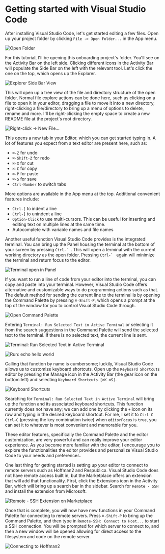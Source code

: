 # Getting started with Visual Studio Code

After installing Visual Studio Code, let's get started editing a few files. Open
up your project folder by clicking `File -> Open Folder...` in the App menu.  

![Open Folder](images/01_00_open_folder.png)

For this tutorial, I'll be opening this onboarding project's folder. You'll see
on the Activity Bar on the left side. Clicking different icons in the Activity
Bar will populate the Side Bar on the left with the relevant tool. Let's click
the one on the top, which opens up the Explorer.

![Explorer Side Bar View](images/01_01_explorer_side_bar.png)

This will open up a tree view of the file and directory structure of the open
folder. Normal file explore actions can be done here, such as clicking on a file
to open it in your editor, dragging a file to move it into a new directory,
right-clicking a file/directory to bring up a menu of options to delete, rename
and more. I'll be right-clicking the empty space to create a new README file at
the project's root directory.

![Right-click -> New File...](images/01_02_new_file.png)

This opens a new tab in your Editor, which you can get started typing in. A lot
of features you expect from a text editor are present here, such as:  

* `⌘-Z` for undo
* `⌘-Shift-Z` for redo
* `⌘-X` for cut
* `⌘-C` for copy
* `⌘-P` for paste
* `⌘-S` for save
* `Ctrl-Number` to switch tabs

More options are available in the App menu at the top. Additional convenient
features include:  

* `Ctrl-]` to indent a line
* `Ctrl-[` to unindent a line
* `Option-Click` to use multi-cursors. This can be useful for inserting and
  editing text on multiple lines at the same time.
* Autocomplete with variable names and file names

Another useful function Visual Studio Code provides is the integrated terminal.
You can bring up the Panel housing the terminal at the bottom of your screen by
pressing ``Ctrl-` ``. This will open a terminal with the current working directory
as the open folder. Pressing ``Ctrl-` `` again will minimize the terminal and
return focus to the editor.  

![Terminal open in Panel](images/01_03_terminal_panel.png)

If you want to run a line of code from your editor into the terminal, you can
copy and paste into your terminal. However, Visual Studio Code offers
alternative and customizable ways to do programming actions such as that. The
default method for sending the current line to the terminal is by opening the
Command Palette by pressing `⌘-Shift-P`, which opens a prompt at the top of the
window for you to control Visual Studio Code through.

![Open Command Palette](images/01_04_command_palette.png)

Entering `Terminal: Run Selected Text in Active Terminal` or selecting it from
the search suggestions in the Command Palette will send the selected text to the
terminal. If there is no selected text, the current line is sent.

![Terminal: Run Selected Text in Active Terminal](images/01_05_run_selected_text.png)

![Run: echo hello world](images/01_06_echo_hello_world.png)

Calling that function by name is cumbersome; luckily, Visual Studio Code allows
us to customize keyboard shortcuts. Open up the `Keyboard Shortcuts` editor by
pressing the Manage icon in the Activity Bar (the gear icon on the bottom left)
and selecting `Keyboard Shortcuts [⌘K ⌘S]`.  

![Keyboard Shortcuts](images/01_07_keyboard_shortcuts.png)

Searching for `Terminal: Run Selected Text in Active Terminal` will bring up the
function and its associated keyboard shortcuts. This function currently does not
have any; we can add one by clicking the `+` icon on its row and typing in the
desired keyboard shortcut. For me, I set it to `Ctrl-C Ctrl-C` (pressing the key
combination twice) when `editorFocus` is `true`, you can set it to whatever is
most convenient and memorable for you.  

These editor features, specifically the Command Palette and the editor
customization, are very powerful and can really improve your editor experience.
As you become more familiar with the editor, I encourage you to explore the
functionalities the editor provides and personalize Visual Studio Code to your
needs and preferences.  

One last thing for getting started is setting up your editor to connect to
remote servers such as Hoffman2 and Respublica. Visual Studio Code does not have
remote access built in, but the Marketplace offers an extension that will add
that functionality. First, click the Extensions icon in the Activity Bar, which
will bring up a search bar in the sidebar. Search for `Remote - SSH` and install
the extension from Microsoft.  

![Remote - SSH Extension on Marketplace](images/01_08_remote_ssh_extension.png)

Once that is complete, you will now have new functions in your Command Palette
for connecting to remote servers. Press `⌘-Shift-P` to bring up the Command
Palette, and then type in `Remote-SSH: Connect to Host...` to start a SSH
connection. You will be prompted for which server to connect to, and then a new
window will be opened allowing for direct access to the filesystem and code on
the remote server.

![Connecting to Hoffman2](images/01_09_ssh_hoffman2.png)